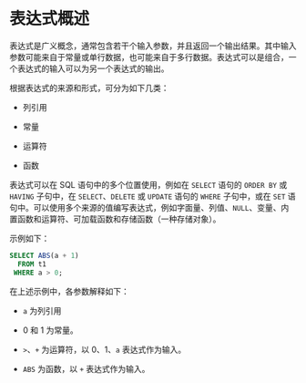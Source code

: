 # 表达式概述

表达式是广义概念，通常包含若干个输入参数，并且返回一个输出结果。其中输入参数可能来自于常量或单行数据，也可能来自于多行数据。表达式可以是组合，一个表达式的输入可以为另一个表达式的输出。

根据表达式的来源和形式，可分为如下几类：

* 列引用

* 常量

* 运算符

* 函数

表达式可以在 SQL 语句中的多个位置使用，例如在 `SELECT` 语句的 `ORDER BY` 或 `HAVING` 子句中，在 `SELECT`、`DELETE` 或 `UPDATE` 语句的 `WHERE` 子句中，或在 `SET` 语句中。可以使用多个来源的值编写表达式，例如字面量、列值、`NULL`、变量、内置函数和运算符、可加载函数和存储函数（一种存储对象）。

示例如下：

```sql
SELECT ABS(a + 1) 
  FROM t1 
 WHERE a > 0;
```

在上述示例中，各参数解释如下：

* `a` 为列引用

* 0 和 1 为常量。

* `>`、`+` 为运算符，以 0、1、`a` 表达式作为输入。

* `ABS` 为函数，以 `+` 表达式作为输入。
